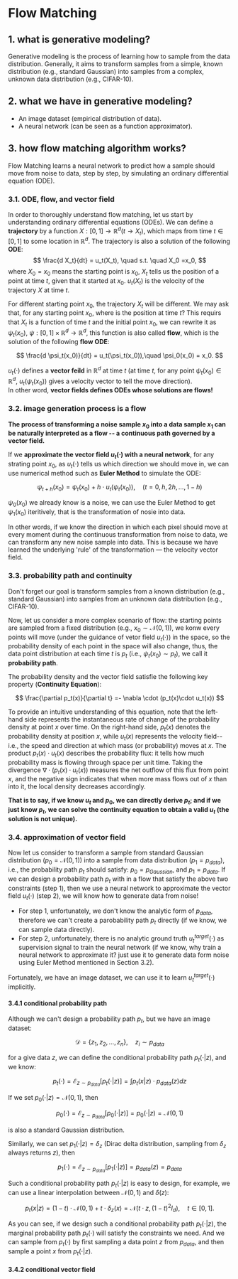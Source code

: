 # Flow Matching

## 1. what is generative modeling?

Generative modeling is the process of learning how to sample from the data distribution. Generally, it aims to transform samples from a simple, known distribution (e.g., standard Gaussian) into samples from a complex, unknown data distribution (e.g., CIFAR-10).

## 2. what we have in generative modeling?

- An image dataset (empirical distribution of data).
- A neural network (can be seen as a function approximator).

## 3. how flow matching algorithm works?

Flow Matching learns a neural network to predict how a sample should move from noise to data, step by step, by simulating an ordinary differential equation (ODE).

### 3.1. ODE, flow, and vector field
In order to thoroughly understand flow matching, let us start by understanding ordinary differential equations (ODEs).
We can define a **trajectory** by a function $X: [0,1] \to ℝ^d (t \to X_t)$, which maps from time $t \in [0,1]$ to some location in $ℝ^d$. The trajectory is also a solution of the following **ODE**:
$$
\frac{d X_t}{dt} = u_t(X_t), \quad s.t. \quad X_0 =x_0,
$$ 
where $X_0 =x_0$ means the starting point is $x_0$, $X_t$ tells us the position of a point at time $t$, given that it started at $x_0$. $u_t(X_t)$ is the velocity of the trajectory $X$ at time $t$. 

For different starting point $x_0$, the trajectory $X_t$ will be different. We may ask that, for any starting point $x_0$, where is the position at time $t$?
This requirs that $X_t$ is a function of time $t$ and the initial point $x_0$, we can rewrite it as $\psi_t(x_0)$, $\psi: [0,1]\times \mathbb{R}^d \to \mathbb{R}^d$, this function is also called **flow**, which is the solution of the following **flow ODE**:

$$
\frac{d \psi_t(x_0)}{dt} = u_t(\psi_t(x_0)),\quad \psi_0(x_0) = x_0.
$$

$u_t(\cdot)$ defines a **vector feild** in $\mathbb{R}^d$ at time $t$ (at time $t$, for any point $\psi_t(x_0)\in \mathbb{R}^d$, $u_t(\psi_t(x_0))$ gives a velocity vector to tell the move direction).  
In other word, **vector fields defines ODEs whose solutions are flows!**

### 3.2. image generation process is a flow

**The process of transforming a noise sample $x_0$ into a data sample $x_1$ can be naturally interpreted as a flow -- a continuous path governed by a vector field.**

If we **approximate the vector field $u_t(\cdot)$ with a neural network**, for any strating point $x_0$, as $u_t(\cdot)$ tells us which direction we should move in, we can use numerical method such as **Euler Method** to simulate the ODE:

$$
\psi_{t+h}(x_0) = \psi_{t}(x_0)  +h \cdot u_t(\psi_t(x_0)), \quad (t=0,h,2h,\dots,1-h)
$$

$\psi_{0}(x_0)$ we already know is a noise, we can use the Euler Method to get $\psi_{1}(x_0)$ iteritively, that is the transformation of nosie into data.

In other words, if we know the direction in which each pixel should move at every moment during the continuous transformation from noise to data, we can transform any new noise sample into data. This is because we have learned the underlying 'rule' of the transformation — the velocity vector field.

### 3.3. probability path and continuity

Don't forget our goal is transform samples from a known distribution (e.g., standard Gaussian) into samples from an unknown data distribution (e.g., CIFAR-10).

Now, let us consider a more complex scenario of flow: the starting points are sampled from a fixed distribution (e.g., $x_0 \sim \mathcal{N}(0,1)$), we konw every points will move (under the guidance of vetor field $u_t(\cdot)$) in the space, so the probability density of each point in the space will also change, thus, the data point distribution at each time $t$ is $p_t$ (i.e., $\psi_t(x_0) \sim p_t$), we call it **probability path**.

The probability density and the vector field satisfie the following key property (**Continuity Equation**):

$$
\frac{\partial p_t(x)}{\partial t} =- \nabla \cdot (p_t(x)\cdot u_t(x))
$$

To provide an intuitive understanding of this equation, note that the left-hand side represents the instantaneous rate of change of the probability density at point $x$ over time. On the right-hand side, $p_t(x)$ denotes the probability density at position $x$, while $u_t(x)$ represents the velocity field--i.e., the speed and direction at which mass (or probability) moves at $x$. The product $p_t(x)\cdot u_t(x)$ describes the probability flux: it tells how much probability mass is flowing through space per unit time. Taking the divergence $\nabla \cdot (p_t(x) \cdot u_t(x))$ measures the net outflow of this flux from point $x$, and the negative sign indicates that when more mass flows out of $x$ than into it, the local density decreases accordingly.

**That is to say, if we know $u_t$ and $p_0$, we can directly derive $p_t$; and if we just know $p_t$, we can solve the continuity equation to obtain a valid $u_t$ (the solution is not unique).**

### 3.4. approximation of vector field

Now let us consider to transform a sample from standard Gaussian distribution ($p_0 = \mathcal{N}(0,1)$) into a sample from data distribution ($p_1=p_{data}$), i.e., the probability path $p_t$ should satisfy: $p_0=p_{Gaussian}$, and $p_1=p_{data}$.
If we can design a probability path $p_t$ with in a flow that satisfy the above two constraints (step 1), then we use a neural network to approximate the vector field $u_t(\cdot)$ (step 2), we will know how to generate data from noise!

- For step 1, unfortunately, we don't know the analytic form of $p_{data}$, therefore we can't create a parobability path $p_t$ directly (if we know, we can sample data directly).
- For step 2, unfortunately, there is no analytic ground truth $u^{target}_t(\cdot)$ as supervision signal to train the neural network (if we know, why train a neural network to approximate it? just use it to generate data form noise using Euler Method mentioned in Section 3.2).

Fortunately, we have an image dataset, we can use it to learn $u^{target}_t(\cdot)$ implicitly.

#### 3.4.1 conditional probability path

Although we can't design a probability path $p_t$, but we have an image dataset:

```math
\mathcal{D} = \{z_1, z_2, \dots,z_n\}, \quad z_i \sim p_{data}
```

for a give data $z$, we can define the conditional probability path $p_t(\cdot|z)$, and we know:

```math
p_t(\cdot) = \mathcal{E}_{z\sim p_{data}}[p_t(\cdot|z)] = \int p_t(x|z) \cdot p_{data}(z) dz
```

If we set $p_0(\cdot|z) = \mathcal{N}(0, 1)$, then

```math
p_0(\cdot) = \mathcal{E}_{z\sim p_{data}}[p_0(\cdot|z)] = p_0(\cdot|z)=\mathcal{N}(0, 1)
```

is also a standard Gaussian distribution.

Similarly, we can set $p_1(\cdot|z) = \delta_z$ (Dirac delta distribution, sampling from $\delta_z$ always returns $z$), then

```math
p_1(\cdot) = \mathcal{E}_{z\sim p_{data}}[p_1(\cdot|z)] = p_{data}(z)=p_{data}
```

Such a conditional probability path $p_t(\cdot|z)$ is easy to design, for example, we can use a linear interpolation between $\mathcal{N}(0,1)$ and $\delta(z)$:

```math
p_t(x|z) = (1-t) \cdot \mathcal{N}(0, 1) + t \cdot \delta_z(x) = \mathcal{N}(t\cdot z, (1-t)^2 I_d), \quad t\in[0,1].
```

As you can see, if we design such a conditional probability path $p_t(\cdot|z)$, the marginal probability path $p_t(\cdot)$ will satisfy the constraints we need.
And we can sample from $p_t(\cdot)$ by first sampling a data point $z$ from $p_{data}$, and then sample a point $x$ from $p_t(\cdot|z)$.

#### 3.4.2 conditional vector field
